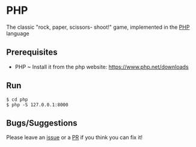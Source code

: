# PHP
The classic "rock, paper, scissors- shoot!" game, implemented in the [PHP](https://www.php.net) language
## Prerequisites
* PHP ~ Install it from the php website: https://www.php.net/downloads
## Run
```
$ cd php
$ php -S 127.0.0.1:8000
```
## Bugs/Suggestions
Please leave an [issue](https://github.com/Dheirya/RockPaperScissorsIn10Langs/issues) or a [PR](https://github.com/Dheirya/RockPaperScissorsIn10Langs/pulls) if you think you can fix it!
